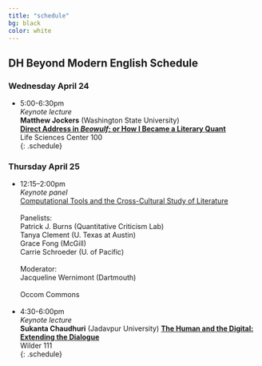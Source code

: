 ```yaml
---
title: "schedule"
bg: black
color: white
---
```


## DH Beyond Modern English Schedule

### Wednesday April 24
- 5:00-6:30pm  
*Keynote lecture*  
**Matthew Jockers** (Washington State University)  
[**Direct Address in *Beowulf*; or How I Became a Literary Quant**](#keynotes)  
Life Sciences Center 100  
{: .schedule}

### Thursday April 25

- 12:15–2:00pm  
*Keynote panel*  
[Computational Tools and the Cross-Cultural Study of Literature](#panel)<br/>  
Panelists:  
Patrick J. Burns (Quantitative Criticism Lab)  
Tanya Clement (U. Texas at Austin)  
Grace Fong (McGill)  
Carrie Schroeder (U. of Pacific)<br/>    
Moderator:  
Jacqueline Wernimont (Dartmouth)<br/>      
Occom Commons<br/><br/>  
- 4:30-6:00pm  
*Keynote lecture*  
**Sukanta Chaudhuri** (Jadavpur University)
[**The Human and the Digital: Extending the Dialogue**](#keynotes)  
Wilder 111  
{: .schedule}

